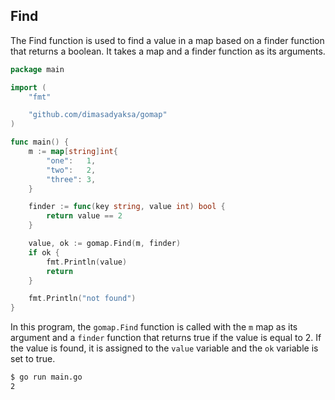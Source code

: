 ## Find

The Find function is used to find a value in a map based on a finder function
that returns a boolean. It takes a map and a finder function as its arguments.

```go
package main

import (
	"fmt"

	"github.com/dimasadyaksa/gomap"
)

func main() {
	m := map[string]int{
		"one":   1,
		"two":   2,
		"three": 3,
	}

	finder := func(key string, value int) bool {
		return value == 2
	}

	value, ok := gomap.Find(m, finder)
	if ok {
		fmt.Println(value)
		return
	}

	fmt.Println("not found")
}
```

In this program, the `gomap.Find` function is called with the `m` map as its argument and a `finder`
function that returns true if the value is equal to 2. If the value is found, it is assigned to the
`value` variable and the `ok` variable is set to true.

```bash
$ go run main.go
2
```
